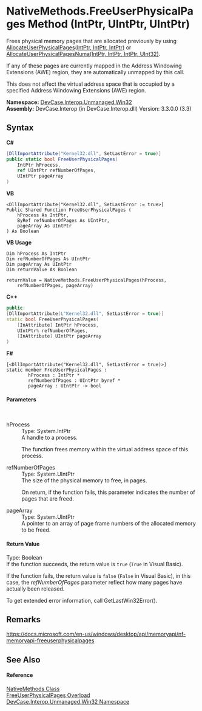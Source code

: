 # NativeMethods.FreeUserPhysicalPages Method (IntPtr, UIntPtr, UIntPtr)
 

Frees physical memory pages that are allocated previously by using <a href="M_DevCase_Interop_Unmanaged_Win32_NativeMethods_AllocateUserPhysicalPages">AllocateUserPhysicalPages(IntPtr, IntPtr, IntPtr)</a> or <a href="M_DevCase_Interop_Unmanaged_Win32_NativeMethods_AllocateUserPhysicalPagesNuma">AllocateUserPhysicalPagesNuma(IntPtr, IntPtr, IntPtr, UInt32)</a>. 

 If any of these pages are currently mapped in the Address Windowing Extensions (AWE) region, they are automatically unmapped by this call. 

 This does not affect the virtual address space that is occupied by a specified Address Windowing Extensions (AWE) region.

**Namespace:**&nbsp;<a href="N_DevCase_Interop_Unmanaged_Win32">DevCase.Interop.Unmanaged.Win32</a><br />**Assembly:**&nbsp;DevCase.Interop (in DevCase.Interop.dll) Version: 3.3.0.0 (3.3)

## Syntax

**C#**<br />
``` C#
[DllImportAttribute("Kernel32.dll", SetLastError = true)]
public static bool FreeUserPhysicalPages(
	IntPtr hProcess,
	ref UIntPtr refNumberOfPages,
	UIntPtr pageArray
)
```

**VB**<br />
``` VB
<DllImportAttribute("Kernel32.dll", SetLastError := true>]
Public Shared Function FreeUserPhysicalPages ( 
	hProcess As IntPtr,
	ByRef refNumberOfPages As UIntPtr,
	pageArray As UIntPtr
) As Boolean
```

**VB Usage**<br />
``` VB Usage
Dim hProcess As IntPtr
Dim refNumberOfPages As UIntPtr
Dim pageArray As UIntPtr
Dim returnValue As Boolean

returnValue = NativeMethods.FreeUserPhysicalPages(hProcess, 
	refNumberOfPages, pageArray)
```

**C++**<br />
``` C++
public:
[DllImportAttribute(L"Kernel32.dll", SetLastError = true)]
static bool FreeUserPhysicalPages(
	[InAttribute] IntPtr hProcess, 
	UIntPtr% refNumberOfPages, 
	[InAttribute] UIntPtr pageArray
)
```

**F#**<br />
``` F#
[<DllImportAttribute("Kernel32.dll", SetLastError = true)>]
static member FreeUserPhysicalPages : 
        hProcess : IntPtr * 
        refNumberOfPages : UIntPtr byref * 
        pageArray : UIntPtr -> bool 

```


#### Parameters
&nbsp;<dl><dt>hProcess</dt><dd>Type: System.IntPtr<br />A handle to a process. 

 The function frees memory within the virtual address space of this process.</dd><dt>refNumberOfPages</dt><dd>Type: System.UIntPtr<br />The size of the physical memory to free, in pages. 

 On return, if the function fails, this parameter indicates the number of pages that are freed.</dd><dt>pageArray</dt><dd>Type: System.UIntPtr<br />A pointer to an array of page frame numbers of the allocated memory to be freed.</dd></dl>

#### Return Value
Type: Boolean<br />If the function succeeds, the return value is `true` (`True` in Visual Basic). 

 If the function fails, the return value is `false` (`False` in Visual Basic), in this case, the *refNumberOfPages* parameter reflect how many pages have actually been released. 

 To get extended error information, call GetLastWin32Error().

## Remarks
<a href="https://docs.microsoft.com/en-us/windows/desktop/api/memoryapi/nf-memoryapi-freeuserphysicalpages" target="_blank">https://docs.microsoft.com/en-us/windows/desktop/api/memoryapi/nf-memoryapi-freeuserphysicalpages</a>

## See Also


#### Reference
<a href="T_DevCase_Interop_Unmanaged_Win32_NativeMethods">NativeMethods Class</a><br /><a href="Overload_DevCase_Interop_Unmanaged_Win32_NativeMethods_FreeUserPhysicalPages">FreeUserPhysicalPages Overload</a><br /><a href="N_DevCase_Interop_Unmanaged_Win32">DevCase.Interop.Unmanaged.Win32 Namespace</a><br />